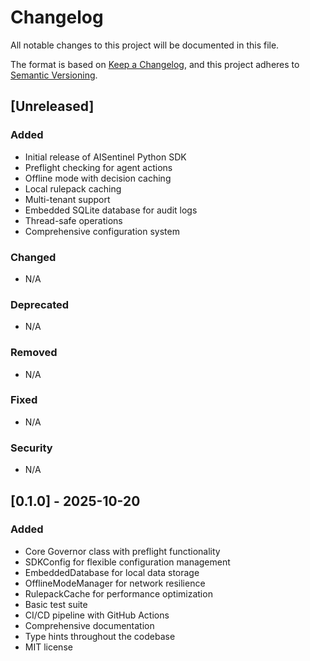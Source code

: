 # Changelog

All notable changes to this project will be documented in this file.

The format is based on [Keep a Changelog](https://keepachangelog.com/en/1.0.0/),
and this project adheres to [Semantic Versioning](https://semver.org/spec/v2.0.0.html).

## [Unreleased]

### Added
- Initial release of AISentinel Python SDK
- Preflight checking for agent actions
- Offline mode with decision caching
- Local rulepack caching
- Multi-tenant support
- Embedded SQLite database for audit logs
- Thread-safe operations
- Comprehensive configuration system

### Changed
- N/A

### Deprecated
- N/A

### Removed
- N/A

### Fixed
- N/A

### Security
- N/A

## [0.1.0] - 2025-10-20

### Added
- Core Governor class with preflight functionality
- SDKConfig for flexible configuration management
- EmbeddedDatabase for local data storage
- OfflineModeManager for network resilience
- RulepackCache for performance optimization
- Basic test suite
- CI/CD pipeline with GitHub Actions
- Comprehensive documentation
- Type hints throughout the codebase
- MIT license
